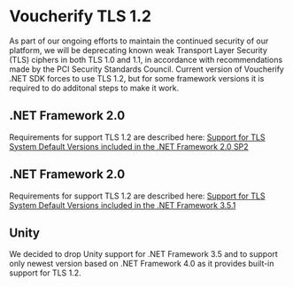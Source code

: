 Voucherify TLS 1.2
===

As part of our ongoing efforts to maintain the continued security of our platform, we will be deprecating known weak Transport Layer Security (TLS) ciphers in both TLS 1.0 and 1.1, in accordance with recommendations made by the PCI Security Standards Council. Current version of Voucherify .NET SDK forces to use TLS 1.2, but for some framework versions it is required to do additonal steps to make it work.

.NET Framework 2.0
---

Requirements for support TLS 1.2 are described here: [Support for TLS System Default Versions included in the .NET Framework 2.0 SP2](https://support.microsoft.com/en-us/help/3154517/support-for-tls-system-default-versions-included-in-the-net-framework)

.NET Framework 2.0
---

Requirements for support TLS 1.2 are described here: [Support for TLS System Default Versions included in the .NET Framework 3.5.1](https://support.microsoft.com/en-us/help/3154518/support-for-tls-system-default-versions-included-in-the-net-framework)

Unity
---

We decided to drop Unity support for .NET Framework 3.5 and to support only newest version based on .NET Framework 4.0 as it provides built-in support for TLS 1.2.

